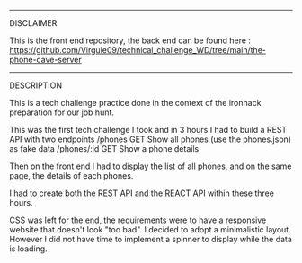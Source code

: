 ------------
DISCLAIMER

This is the front end repository, the back end can be found here : https://github.com/Virgule09/technical_challenge_WD/tree/main/the-phone-cave-server

------------
DESCRIPTION

This is a tech challenge practice done in the context of the ironhack preparation for our job hunt.

This was the first tech challenge I took and in 3 hours I had to build a REST API with two endpoints 
/phones GET Show all phones (use the phones.json) as fake data
/phones/:id GET Show a phone details

Then on the front end I had to display the list of all phones, and on the same page, the details of each phones.

I had to create both the REST API and the REACT API within these three hours.

CSS was left for the end, the requirements were to have a responsive website that doesn't look "too bad". I decided to adopt a minimalistic layout.
However I did not have time to implement a spinner to display while the data is loading.

